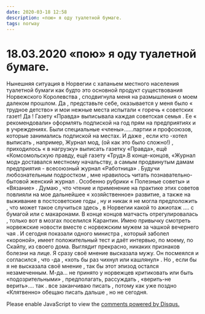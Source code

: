 ```yaml
---
date: 2020-03-18 12:58
description: «пою» я оду туалетной бумаге.
tags: norway
---
```

# 18.03.2020 «пою» я оду туалетной бумаге.
    
Нынешняя ситуация  в Норвегии с   хапаньем  местного населения  туалетной бумаги как  будто  это основной продукт существования  Норвежского Королевства , сподвигнула меня  на  размышления  о моем далеком прошлом.    Да , представьте себе, оказывается у меня  было « трудное детство»  и мои нежные места испытали  « горечь « советских  газет!   Да ! Газету «Правда» выписывала каждая советская семья . Ее « рекомендовали» оформлять подпиской на год  прям на предприятиях и в учреждениях. Были специальные «члены»……партии и профсоюзов, которые  занимались подпиской на местах. И даже , если кто -хотел выписать , например,  Журнал мод, (ой как это было сложно!) , приходилось  « в нагрузку» выписать газетку «Правда», ещё «Комсомольскую правду, ещё газету «Труд».В конце-концов, «Журнал мод» доставался местному начальству, а самым продвинутым дамам предприятия - всесоюзный журнал «Работница» . Будучи любознательным подростком , мне нравилось читать познавательно-бытовой  женский журнал . Особенно  рубрики  « Полезные советы» и «Вязание» .  Думаю , что  чтение и применение на практике  этих советов  повлияли на мое дальнейшее « хозяйственное» развитие, а также на выживание в   постсоветские годы , ну и никак я не могла  предположить , что может такое случиться здесь , в Норвегии  какой то ажиотаж …. с бумагой или с макаронами.   В конце концов матчасть  отрегулировалась , только вот в мозгах поселился   Карантин.      Имею привычку смотреть норвежские новости вместе с норвежским мужем  за чашкой вечернего чая .   И сегодня показали одного министра , который заболел «короной», имеет положительный тест  и даёт интервью, по моему, по Скайпу, из  своего дома. Выглядит прекрасно, никаких признаков болезни на лице.  Я сразу своё мнение высказала мужу. Он посмеялся и согласился , что -да  ,   «хоть бы раз чихнул или кашлянул» .   Но , если бы я не высказала своё мнение , так бы этот эпизод остался незамеченным. М-да… не принято у норвежцев критиковать или  быть  «подозрительными» , предполагать, рассуждать ,  «верить-не верить»….             так . все заканчиваю   писать , потому как уже поздно         «Клятвенно» обещаю писать дальше , но не сегодня.


<div id="disqus_thread"></div>
<script>
    /**
    *  RECOMMENDED CONFIGURATION VARIABLES: EDIT AND UNCOMMENT THE SECTION BELOW TO INSERT DYNAMIC VALUES FROM YOUR PLATFORM OR CMS.
    *  LEARN WHY DEFINING THESE VARIABLES IS IMPORTANT: https://disqus.com/admin/universalcode/#configuration-variables    */
    /*
    var disqus_config = function () {
    this.page.url = PAGE_URL;  // Replace PAGE_URL with your page's canonical URL variable
    this.page.identifier = PAGE_IDENTIFIER; // Replace PAGE_IDENTIFIER with your page's unique identifier variable
    };
    */
    (function() { // DON'T EDIT BELOW THIS LINE
    var d = document, s = d.createElement('script');
    s.src = 'https://irina-blog-1.disqus.com/embed.js';
    s.setAttribute('data-timestamp', +new Date());
    (d.head || d.body).appendChild(s);
    })();
</script>
<noscript>Please enable JavaScript to view the <a href="https://disqus.com/?ref_noscript">comments powered by Disqus.</a></noscript>
